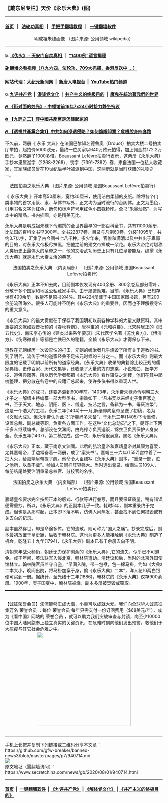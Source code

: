 ### 【戴东尼专栏】天价《永乐大典》(图)
------------------------

#### [首页](https://github.com/gfw-breaker/banned-news3/blob/master/README.md) &nbsp;&nbsp;|&nbsp;&nbsp; [法轮功真相](https://github.com/begood0513/basic/blob/master/README.md)  &nbsp;&nbsp;|&nbsp;&nbsp; [手把手翻墙教程](https://github.com/gfw-breaker/guides/wiki)  &nbsp;&nbsp;|&nbsp;&nbsp; [一键翻墙软件](https://github.com/gfw-breaker/nogfw/blob/master/README.md)  



<div class="article_right" style="fone-color:#000">
 <p style="text-align:center">
  <img alt="" src="https://img2.secretchina.com/pic/2019/6-14/p2445841a628645506-ss.jpg"/>
  <br>
   明成祖朱棣画像 （图片来源: 公用领域 wikipedia）
   <span id="hideid" name="hideid" style="color:red;display:none;">
    <span href="https://www.secretchina.com">
    </span>
   </span>
  </br>
 </p>
 <div id="txt-mid1-t21-2017">
  

---

#### 💥 [《伪火》 - 天安门自焚真相 ](http://141.164.39.94:10000/videos/blog/weihuo.html)&nbsp; |&nbsp; [“1400例”谎言揭秘  ](http://141.164.39.94:10000/videos/blog/jiexi1400.html)

#### [ 🎬  翻墙必看视频（八九六四、法轮功、709大抓捕、香港反送中 ...）](https://github.com/gfw-breaker/links/blob/master/banned.md)

#### 网站代理：[大纪元新闻网](http://167.172.10.89:10080/gb/) &nbsp;|&nbsp; [新唐人电视台](http://167.172.10.89:8808/gb/) &nbsp;|&nbsp; [YouTube热门频道](http://158.247.203.241/youtube.html)

#### 💥 [九评共产党](http://141.164.39.94:10000/videos/res/jiuping/)&nbsp; |&nbsp; [漫谈党文化](http://141.164.39.94:10000/videos/res/mtdwh/)&nbsp; |&nbsp; [共产主义的终极目的](http://141.164.39.94:10000/videos/res/zjmd/)&nbsp; |&nbsp; [魔鬼在統治著我們的世界](http://141.164.39.94:10000/videos/res/TheSpecter/)  

#### [ 🔥  《街对面的烛光》- 中领馆前16年7x24小时接力静坐抗议](http://141.164.39.94:10000/videos/news/../legend/CATS.html)

#### [ 🔥  【九評之二】評中國共產黨是怎樣起家的](http://141.164.39.94:10000/videos/news/../res/jiuping/index.html)

#### [ 🔥  【透視共產黨合集1】中共如何滲透侵略？如何詭辯卸責？危機脫身四套路](http://141.164.39.94:10000/videos/news/../res/detox/th01.html)


  </div>
 </div>
 <p>
  不久前，两册《
  <span href="https://www.secretchina.com/news/gb/tag/永乐" target="_blank">
   永乐
  </span>
  大典》在法国巴黎知名德鲁奥（Drouot）拍卖大楼二号拍卖厅举拍，起拍价5000欧元，最终一位买家以640万欧元拍得，加上佣金共172.2万欧元，竟然翻了1000多倍。Beaussant Lefèvre拍卖行表示，这两册《永乐大典》手抄本隶属湖字（2268-2269）、丧字（7391-7392）卷，来自法国一位私人收藏家，其家族成员曾在19世纪后半叶被派到中国，这两册就是当时获赠的礼物之一。
  <span id="hideid" name="hideid" style="color:red;display:none;">
   <span href="https://www.secretchina.com">
   </span>
  </span>
 </p>
 <p style="text-align:center">
  <img alt="" src="https://img3.secretchina.com/pic/2020/7-25/p2740151a838227163-ss.jpg"/>
  <br>
   法国拍卖之永乐大典 （图片来源: 公用领域 法国Beaussant Lefèvre拍卖行）
  </br>
 </p>
 <p>
  《
  <span href="https://www.secretchina.com/news/gb/tag/永乐大典" target="_blank">
   永乐大典
  </span>
  》开本高50厘米，宽约30厘米，使用洁白柔韧的皮纸。除将各个门类事物的首字用篆、隶、草体书写外，正文均为当时流行的台阁体。正文为墨色，引用书名文字为红色，断句和标声符号用红色小圆戳钤印。全书“朱墨灿然”，为写本中的精品。书内插图，亦是精美无比。
 </p>
 <p>
  永乐大典是明成祖朱棣下令编撰的全世界最早的一部百科全书，共有11000余册，比法国的百科全书早300年。全书22877卷，目录与凡例60卷，分装11095册，共约3.7亿字，汇集了古今图书七八千种。多少年来，官僚和满清以及中共出于卑鄙的目的，对永乐大帝极尽抹黑，把他之前的建文帝捧成一朵花。永乐大帝绝对堪称人类历史上最伟大的皇帝之一，他的文治武功历史上只有几位皇帝能及。编撰《永乐大典》就是永乐大帝文治的典范。
 </p>
 <p style="text-align:center">
  <img alt="" src="https://img3.secretchina.com/pic/2020/7-25/p2740152a296825818-ss.jpg"/>
  <br>
   法国拍卖之永乐大典 （内页局部） （图片来源: 公用领域 法国Beaussant Lefèvre拍卖行）
  </br>
 </p>
 <p>
  《永乐大典》正本不知去向，目前副本仅发现有400余册、800余卷及部分零叶，分散于多个国家和地区公私藏家手中。由于屡遭劫难，目前，《永乐大典》已知存世有400余册，数量不足原书的4%。其中224册藏于中国国家图书馆，另有200余册流落海外。很多人可能并不明白《永乐大典》的重要性，因而也不理解搜寻它的重大意义。
 </p>
 <center>
  <div style="max-width: 632px;height:180px; display: none; text-align: center; margin: 0 auto; overflow: hidden;overflow-x: hidden;">
   <div id="taboola-midarticle-thumbnails" style="max-width: 632px;height:180px;overflow: hidden;overflow-x: hidden;">
   </div>
  </div>
  <div>
   <center>
    <div id="div-gpt-ad-1589559869784-0">
    </div>
   </center>
  </div>
 </center>
 <p>
  《永乐大典》的最大贡献在于保存了我国明初以前各种学科的大量文献资料。其中重要的文献如西晋杜预的《春秋释例》、唐林宝的《元和姓纂》、北宋薛居正的《旧五代史》、南宋李心传的《建炎以来系年要录》;宋代医学名著《苏沈良方》、《博济方》、《伤寒微旨》等都是亡佚已久的秘籍，全赖《永乐大典》才得保存下来。
 </p>
 <center>
  <div style="max-width: 632px;height:180px; display: none; text-align: center; margin: 0 auto; overflow: hidden;overflow-x: hidden;">
   <div id="taboola-midarticle-thumbnails" style="max-width: 632px;height:180px;overflow: hidden;overflow-x: hidden;">
   </div>
  </div>
  <div>
   <center>
    <div id="div-gpt-ad-1589559869784-0">
    </div>
   </center>
  </div>
 </center>
 <p>
  道教在元朝经历一次毁灭性的打击，元朝的统治者几乎烧毁了所有关于道教的书。到了明代，流传于世的道家经典不足宋元时候的三分之一。而《永乐大典》则最大限度的记载了明朝以前所有的道家经典。《永乐大典》收录的典籍除比较正规的儒家典籍、史传百家、历代文集等，还收录了大量的方舆志乘、小说戏曲、医学方技、道佛典籍等，所以历代学者都把《永乐大典》看作辑佚之渊薮，他们在其中爬梳整理，把分散在各卷中的典籍汇总起来，使许多佚书得以重现人世。
 </p>
 <center>
  <div style="max-width: 632px;height:180px; display: none; text-align: center; margin: 0 auto; overflow: hidden;overflow-x: hidden;">
   <div id="taboola-midarticle-thumbnails" style="max-width: 632px;height:180px;overflow: hidden;overflow-x: hidden;">
   </div>
  </div>
  <div>
   <center>
    <div id="div-gpt-ad-1589559869784-0">
    </div>
   </center>
  </div>
 </center>
 <p>
  《永乐大典》的成书，还要追溯到600年前。1403年，永乐帝朱棣命令明朝三大才子之一解缙主持编纂一部大型类书，宗旨如下：“凡书契以来经史子集百家之书，至于天文、地志、阴阳、医卜、僧道、技艺之言，备辑为一书，毋厌浩繁”。这是一个浩大的工程。永乐二年(1404)十一月,解缙即向皇帝呈送了初稿，名为《文献大成》。但永乐帝认为此书“所纂尚多未备”，于永乐三年(1405)下令重修，设置总裁、副总裁等职，负责各方面工作。在这种“文化总动员”之下，朝野上下两千多人继续编书。总部设在文渊阁，由光禄寺负责送饭，锦衣卫负责保护人身安全。永乐五年(1407)，第二稿完成。这一次，永乐帝很满意，赐名《永乐大典》。
 </p>
 <center>
  <div style="max-width: 632px;height:180px; display: none; text-align: center; margin: 0 auto; overflow: hidden;overflow-x: hidden;">
   <div id="taboola-midarticle-thumbnails" style="max-width: 632px;height:180px;overflow: hidden;overflow-x: hidden;">
   </div>
  </div>
  <div>
   <center>
    <div id="div-gpt-ad-1589559869784-0">
    </div>
   </center>
  </div>
 </center>
 <p>
  《永乐大典》正本，藏于南京文渊阁。此后的弘治皇帝和嘉靖皇帝对其颇为喜爱，尤其嘉靖帝，手边常备着一两册，成了“案头书”。嘉靖三十六年(1557)宫中着了一把大火，给嘉靖皇帝提了醒。他命令大臣缮写《永乐大典》副本，“重录一部，贮之他所，以备不虞”。参加人员同样阵容强大。当时选出誊录、绘画生员109人，每册结尾处要注明重录总校官、分校官的名字。
 </p>
 <center>
  <div style="max-width: 632px;height:180px; display: none; text-align: center; margin: 0 auto; overflow: hidden;overflow-x: hidden;">
   <div id="taboola-midarticle-thumbnails" style="max-width: 632px;height:180px;overflow: hidden;overflow-x: hidden;">
   </div>
  </div>
  <div>
   <center>
    <div id="div-gpt-ad-1589559869784-0">
    </div>
   </center>
  </div>
 </center>
 <center>
  <ins class="adsbygoogle" data-ad-client="ca-pub-1276641434651360" data-ad-format="fluid" data-ad-layout="in-article" data-ad-slot="3646767294" style="display:block; text-align:center;">
  </ins>
 </center>
 <p style="text-align:center">
  <img alt="" src="https://img3.secretchina.com/pic/2020/7-25/p2740153a548363516-ss.jpg"/>
  <br>
   法国拍卖之永乐大典 （内页局部） （图片来源: 公用领域 法国Beaussant Lefèvre拍卖行）
  </br>
 </p>
 <center>
  <div style="max-width: 632px;height:180px; display: none; text-align: center; margin: 0 auto; overflow: hidden;overflow-x: hidden;">
   <div id="taboola-midarticle-thumbnails" style="max-width: 632px;height:180px;overflow: hidden;overflow-x: hidden;">
   </div>
  </div>
  <div>
   <center>
    <div id="div-gpt-ad-1589559869784-0">
    </div>
   </center>
  </div>
 </center>
 <p>
  嘉靖皇帝要求完全按照正本的版式、行款等进行誊写，而且要保证质量，稍有错误便需重抄。所以，《永乐大典》的正副本几乎一致。耗时5年，副本重录终于完成。但也是从那时起，正本即下落不明，仿佛人间蒸发，甚至找不到任何损毁或有关去向的记录。
 </p>
 <center>
  <div style="max-width: 632px;height:180px; display: none; text-align: center; margin: 0 auto; overflow: hidden;overflow-x: hidden;">
   <div id="taboola-midarticle-thumbnails" style="max-width: 632px;height:180px;overflow: hidden;overflow-x: hidden;">
   </div>
  </div>
  <div>
   <center>
    <div id="div-gpt-ad-1589559869784-0">
    </div>
   </center>
  </div>
 </center>
 <p>
  副本虽然存世，却是命途多舛。它的流散，则可称为“国人之痛”。抄录完成后，副本最初放置于皇史宬，后收于翰林院。这也为更多人能接触到《永乐大典》制造了机会。乾隆五十九年(1794)，《永乐大典》副本已有千余册去向不明。
 </p>
 <center>
  <div style="max-width: 632px;height:180px; display: none; text-align: center; margin: 0 auto; overflow: hidden;overflow-x: hidden;">
   <div id="taboola-midarticle-thumbnails" style="max-width: 632px;height:180px;overflow: hidden;overflow-x: hidden;">
   </div>
  </div>
  <div>
   <center>
    <div id="div-gpt-ad-1589559869784-0">
    </div>
   </center>
  </div>
 </center>
 <p>
  清朝末年战火频仍，朝廷无力保护剩余的《永乐大典》,它的流失，似乎已不可避免。咸丰年间，英法联军入侵北京，翰林院遭劫。清廷议和后，当时的北京外国使馆林立。翰林院官员监守自盗，“早间入院，带一包袱，包一棉马褂，约如《大典》二本大小，晚间出院，将马褂加穿于身，偷《永乐大典》二本”，洋人花10两白银便可买到一册。据统计，至光绪十二年(1886)，翰林院的《永乐大典》仅存900余册。1900年，庚子国变中，翰林院被烧，副本多册被焚毁或窃取。
 </p>
 <center>
  <div style="max-width: 632px;height:180px; display: none; text-align: center; margin: 0 auto; overflow: hidden;overflow-x: hidden;">
   <div id="taboola-midarticle-thumbnails" style="max-width: 632px;height:180px;overflow: hidden;overflow-x: hidden;">
   </div>
  </div>
  <div>
   <center>
    <div id="div-gpt-ad-1589559869784-0">
    </div>
   </center>
  </div>
 </center>
 <p style="margin-bottom:10px;">
  <hr style="border-top: 1px dashed  ;" width="100%"/>
  <br/>
  【诚征荣誉会员】溪流能够汇成大海，小善可以成就大爱。我们向全球华人诚意征集万名
  <span href="/kzgd/subscribe.html" target="_blank">
   荣誉会员
  </span>
  ：每位
  <span href="/kzgd/subscribe.html" target="_blank">
   荣誉会员
  </span>
  每年只需支付一份订阅费用（$68美元/年），成为《看中国》网站的
  <span href="/kzgd/subscribe.html" target="_blank">
   荣誉会员
  </span>
  ，就可以助力我们突破审查与封锁，向至少10000位中国大陆同胞奉上独立真实的关键资讯，在危难时刻向他们发出预警，救他们于大瘟疫与其它社会危难之中。
  <center>
   <span href="https://account.secretchina.com/planshopcart.php?pid=2020plana&amp;carf=add&amp;code=b5">
    <img src="https://img3.secretchina.com/pic/2020/7-29/p2742721a263579567.jpg" width="300px"/>
   </span>
  </center>
  <center>
   <div style="max-width: 632px;height:180px; display: none; text-align: center; margin: 0 auto; overflow: hidden;overflow-x: hidden;">
    <div id="taboola-midarticle-thumbnails" style="max-width: 632px;height:180px;overflow: hidden;overflow-x: hidden;">
    </div>
   </div>
   <div>
    <center>
     <div id="div-gpt-ad-1589559869784-0">
     </div>
    </center>
   </div>
  </center>
  <center>
   <div>
    <div id="txt-mid2-t22-2017" style="display: block;margin-top:8px;max-height: 351px;  overflow: hidden;">
     <div id="SC-21xx">
     </div>
     <ins class="adsbygoogle" data-ad-client="ca-pub-1276641434651360" data-ad-format="auto" data-ad-slot="4301710469" data-full-width-responsive="true" style="display:block">
     </ins>
    </div>
   </div>
  </center>
  <div style="padding-top:12px;">
  </div>
 </p>
</div>

<hr/>
手机上长按并复制下列链接或二维码分享本文章：<br/>
https://github.com/gfw-breaker/banned-news3/blob/master/pages/p7/940714.md <br/>
<a href='https://github.com/gfw-breaker/banned-news3/blob/master/pages/p7/940714.md'><img src='https://github.com/gfw-breaker/banned-news3/blob/master/pages/p7/940714.md.png'/></a> <br/>
原文地址（需翻墙访问）：https://www.secretchina.com/news/gb/2020/08/01/940714.html


------------------------
#### [首页](https://github.com/gfw-breaker/banned-news3/blob/master/README.md) &nbsp;|&nbsp; [一键翻墙软件](https://github.com/gfw-breaker/nogfw/blob/master/README.md) &nbsp;| [《九评共产党》](https://github.com/gfw-breaker/9ping.md/blob/master/README.md#九评之一评共产党是什么) | [《解体党文化》](https://github.com/gfw-breaker/jtdwh.md/blob/master/README.md) | [《共产主义的终极目的》](https://github.com/gfw-breaker/gczydzjmd.md/blob/master/README.md)


<img src='http://gfw-breaker.win/banned-news3/pages/p7/940714.md' width='0px' height='0px'/>